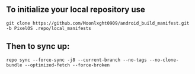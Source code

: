 To initialize your local repository use
---------------------------------------

    git clone https://github.com/Moonlxght0909/android_build_manifest.git -b PixelOS .repo/local_manifests
    

Then to sync up:
----------------

    repo sync --force-sync -j8 --current-branch --no-tags --no-clone-bundle --optimized-fetch --force-broken
